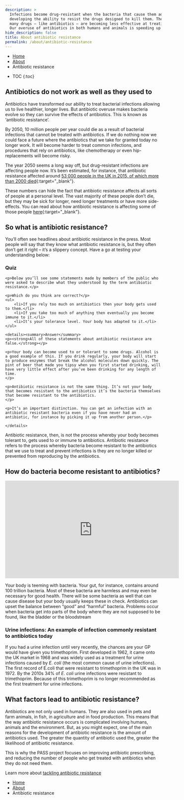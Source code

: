 ```yaml
---
description: >
  Infections become drug-resistant when the bacteria that cause them adapt and change over time,
  developing the ability to resist the drugs designed to kill them. The result is that
  many drugs – like antibiotics – are becoming less effective at treating illnesses.
  Our overuse of antibiotics in both humans and animals is speeding up this process.
hide_description: false
title: About antibiotic resistance
permalink: /about/antibiotic-resistance
---
```


<ul class="breadcrumb">
  <li><a href="/">Home</a></li>
  <li><a href="/about">About</a></li>
  <li>Antibiotic resistance</li>
</ul> 

* TOC
{:toc}


## Antibiotics do not work as well as they used to

Antibiotics have transformed our ability to treat bacterial infections allowing us to live healthier, longer lives. But antibiotic overuse makes bacteria evolve so they can survive the effects of antibiotics. This is known as ‘antibiotic resistance’.

By 2050, 10 million people per year could die as a result of bacterial infections that cannot be treated with antibiotics. If we do nothing now we could face a future where the antibiotics that we take for granted today no longer work. It will become harder to treat common infections, and procedures that rely on antibiotics, like chemotherapy or even hip-replacements will become risky.

The year 2050 seems a long way off, but drug-resistant infections are affecting people now. It’s been estimated, for instance, that antibiotic resistance affected around [53 000 people in the UK in 2015, of which more than 2000 died](https://www.thelancet.com/journals/laninf/article/PIIS1473-3099(18)30605-4/fulltext){:target="_blank"}.

These numbers can hide the fact that antibiotic resistance affects all sorts of people at a personal level. The vast majority of these people don’t die, but they may be sick for longer, need longer treatments or have more side-effects. You can read about how antibiotic resistance is affecting some of those people [here](https://antibiotic.ecdc.europa.eu/en/patient-stories){:target="_blank"}.

## So what is antibiotic resistance?

You’ll often see headlines about antibiotic resistance in the press. Most people will say that they know what antibiotic resistance is, but they often don’t get it right – it’s a slippery concept. Have a go at testing your understanding below:

<div class="message">
<h3>Quiz</h3>

    <p>Below you’ll see some statements made by members of the public who were asked to describe what they understood by the term antibiotic resistance.</p>

    <p>Which do you think are correct?</p>
    <ul>
        <li>If you rely too much on antibiotics then your body gets used to them.</li>
        <li>If you take too much of anything then eventually you become immune to it.</li>
        <li>It’s your tolerance level. Your body has adapted to it.</li>
    </ul>
    
    <details><summary>Answer</summary>
    <p><strong>All of these statements about antibiotic resistance are false.</strong></p>
    
    <p>Your body can become used to or tolerant to some drugs. Alcohol is a good example of this. If you drink regularly, your body will start to produce enzymes that break the alcohol molecules down quickly. The pint of beer that made you tipsy when you first started drinking, will have very little effect after you’ve been drinking for any length of time.
    </p>
    
    <p>Antibiotic resistance is not the same thing. It’s not your body that becomes resistant to the antibiotics it’s the bacteria themselves that become resistant to the antibiotics.
    </p>
    
    <p>It’s an important distinction. You can get an infection with an antibiotic resistant bacteria even if you have never had an antibiotic, for instance by picking it up from another person.</p>

    </details>
</div>


Antibiotic resistance, then, is not the process whereby your body becomes tolerant to, gets used to or immune to antibiotics. Antibiotic resistance refers to the process whereby bacteria become resistant to the antibiotics that we use to treat and prevent infections is they are no longer killed or prevented from reproducing by the antibiotics. 

## How do bacteria become resistant to antibiotics? 

<iframe width="560" height="315" src="https://www.youtube.com/embed/cXItjas0yYw" frameborder="0" allow="accelerometer; autoplay; encrypted-media; gyroscope; picture-in-picture" allowfullscreen></iframe>

Your body is teeming with bacteria. Your gut, for instance, contains around 100 trillion bacteria. Most of these bacteria are harmless and may even be necessary for good health. There will be some bacteria as well that can cause disease but your body usually keeps these in check. Antibiotics can upset the balance between “good” and “harmful” bacteria.  Problems occur when bacteria get into parts of the body where they are not supposed to be found, like the bladder or the bloodstream

<div class="message">
<h3>Urine infections: An example of infection commonly resistant to antibiotics today</h3>
<p>If you had a urine infection until very recently, the chances are your GP would have given you trimethoprim. First developed in 1962, it came onto the UK market in 1968 and was widely used as a treatment for urine infections caused by <i>E. coli</i> (the most common cause of urine infections). The first record of E.coli that were resistant to trimethoprim in the UK was in 1972. By the 2010s 34% of <i>E. coli</i> urine infections were resistant to trimethoprim. Because of this trimethoprim is no longer recommended as the first treatment for urine infections.</p>
</div>

## What factors lead to antibiotic resistance?

Antibiotics are not only used in humans. They are also used in pets and farm animals, in fish, in agriculture and in food production. This means that the way antibiotic resistance occurs is complicated involving humans, animals and the environment. But, as you might expect, one of the main reasons for the development of antibiotic resistance is the amount of antibiotics used. The greater the quantity of antibiotic used the, greater the likelihood of antibiotic resistance. 

This is why the PASS project focuses on improving antibiotic prescribing, and reducing the number of people who get treated with antibiotics when they do not need them.


<!--- 
As you might expect one of the main reasons for the development of antibiotic resistance is the amount of antibiotics used. The greater the quantity of antibiotic used the, greater the likelihood of antibiotic resistance. This is supported by antibiotic data at a national level from a number of countries. Those in which lots of antibiotics are prescribed, also have high numbers of antibiotic resistant infections. 

This translates to the individual level. People who have previously had antibiotics are more likely to have an infection caused by an antibiotic-resistant bacteria. For instance, one study identified two groups of patients. The first group went to the GP with a urine-, or chest-infection that was caused by an antibiotic-resistant bacteria, the second group had a urine-, or chest-infection that was not antibiotic resistant. [Those in the first group were 4 times more likely to have had antibiotics in the past 2 months compared to those in the second group](https://doi.org/10.1136/bmj.c2096). 
--->



<p class="read-more">Learn more about <a href="/about/tackling-antibiotic-resistance">tackling antibiotic resistance</a></p>
 
<ul class="breadcrumb">
  <li><a href="/">Home</a></li>
  <li><a href="/about">About</a></li>
  <li>Antibiotic resistance</li>
</ul> 